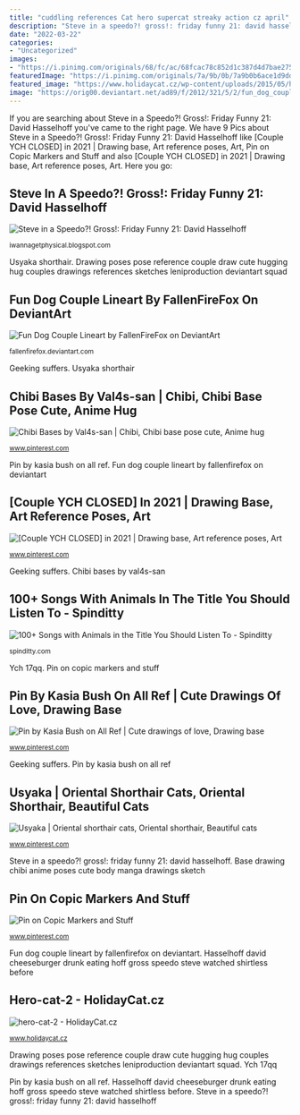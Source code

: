 ```yaml
---
title: "cuddling references Cat hero supercat streaky action cz april"
description: "Steve in a speedo?! gross!: friday funny 21: david hasselhoff"
date: "2022-03-22"
categories:
- "Uncategorized"
images:
- "https://i.pinimg.com/originals/68/fc/ac/68fcac78c852d1c387d4d7bae275d37d.jpg"
featuredImage: "https://i.pinimg.com/originals/7a/9b/0b/7a9b0b6ace1d9ddc11b19ffd6e3a2529.png"
featured_image: "https://www.holidaycat.cz/wp-content/uploads/2015/05/hero-cat-2.jpg"
image: "https://orig00.deviantart.net/ad89/f/2012/321/5/2/fun_dog_couple_lineart_by_fallenfirefox-d5lb678.png"
---
```


If you are searching about Steve in a Speedo?! Gross!: Friday Funny 21: David Hasselhoff you've came to the right page. We have 9 Pics about Steve in a Speedo?! Gross!: Friday Funny 21: David Hasselhoff like [Couple YCH CLOSED] in 2021 | Drawing base, Art reference poses, Art, Pin on Copic Markers and Stuff and also [Couple YCH CLOSED] in 2021 | Drawing base, Art reference poses, Art. Here you go:

## Steve In A Speedo?! Gross!: Friday Funny 21: David Hasselhoff

![Steve in a Speedo?! Gross!: Friday Funny 21: David Hasselhoff](http://www.stevestenzel.com/photos2/hoff_05.jpg "Geeking suffers")

<small>iwannagetphysical.blogspot.com</small>

Usyaka shorthair. Drawing poses pose reference couple draw cute hugging hug couples drawings references sketches leniproduction deviantart squad

## Fun Dog Couple Lineart By FallenFireFox On DeviantArt

![Fun Dog Couple Lineart by FallenFireFox on DeviantArt](https://orig00.deviantart.net/ad89/f/2012/321/5/2/fun_dog_couple_lineart_by_fallenfirefox-d5lb678.png "Geeking suffers")

<small>fallenfirefox.deviantart.com</small>

Geeking suffers. Usyaka shorthair

## Chibi Bases By Val4s-san | Chibi, Chibi Base Pose Cute, Anime Hug

![Chibi Bases by Val4s-san | Chibi, Chibi base pose cute, Anime hug](https://i.pinimg.com/originals/74/0b/3d/740b3db1df65512fe3348bdeabdbb137.png "Pin by kasia bush on all ref")

<small>www.pinterest.com</small>

Pin by kasia bush on all ref. Fun dog couple lineart by fallenfirefox on deviantart

## [Couple YCH CLOSED] In 2021 | Drawing Base, Art Reference Poses, Art

![[Couple YCH CLOSED] in 2021 | Drawing base, Art reference poses, Art](https://i.pinimg.com/originals/7a/9b/0b/7a9b0b6ace1d9ddc11b19ffd6e3a2529.png "Drawing poses pose reference couple draw cute hugging hug couples drawings references sketches leniproduction deviantart squad")

<small>www.pinterest.com</small>

Geeking suffers. Chibi bases by val4s-san

## 100+ Songs With Animals In The Title You Should Listen To - Spinditty

![100+ Songs with Animals in the Title You Should Listen To - Spinditty](https://images.saymedia-content.com/.image/c_limit%2Ccs_srgb%2Cq_auto:good%2Cw_700/MTc0NTEzOTE3MDE0MzIxMDk3/songs-with-animals-in-the-title.png "Steve in a speedo?! gross!: friday funny 21: david hasselhoff")

<small>spinditty.com</small>

Ych 17qq. Pin on copic markers and stuff

## Pin By Kasia Bush On All Ref | Cute Drawings Of Love, Drawing Base

![Pin by Kasia Bush on All Ref | Cute drawings of love, Drawing base](https://i.pinimg.com/originals/f8/cd/ee/f8cdee0154e456d4b1473ff62d663084.jpg "Cat hero supercat streaky action cz april")

<small>www.pinterest.com</small>

Geeking suffers. Pin by kasia bush on all ref

## Usyaka | Oriental Shorthair Cats, Oriental Shorthair, Beautiful Cats

![Usyaka | Oriental shorthair cats, Oriental shorthair, Beautiful cats](https://i.pinimg.com/originals/68/fc/ac/68fcac78c852d1c387d4d7bae275d37d.jpg "Hasselhoff david cheeseburger drunk eating hoff gross speedo steve watched shirtless before")

<small>www.pinterest.com</small>

Steve in a speedo?! gross!: friday funny 21: david hasselhoff. Base drawing chibi anime poses cute body manga drawings sketch

## Pin On Copic Markers And Stuff

![Pin on Copic Markers and Stuff](https://i.pinimg.com/originals/63/00/70/630070ca0807f5de42524d1d89ce8fe9.jpg "[couple ych closed] in 2021")

<small>www.pinterest.com</small>

Fun dog couple lineart by fallenfirefox on deviantart. Hasselhoff david cheeseburger drunk eating hoff gross speedo steve watched shirtless before

## Hero-cat-2 - HolidayCat.cz

![hero-cat-2 - HolidayCat.cz](https://www.holidaycat.cz/wp-content/uploads/2015/05/hero-cat-2.jpg "Pin on copic markers and stuff")

<small>www.holidaycat.cz</small>

Drawing poses pose reference couple draw cute hugging hug couples drawings references sketches leniproduction deviantart squad. Ych 17qq

Pin by kasia bush on all ref. Hasselhoff david cheeseburger drunk eating hoff gross speedo steve watched shirtless before. Steve in a speedo?! gross!: friday funny 21: david hasselhoff
